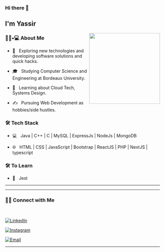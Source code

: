 
### Hi there 👋<h2> I'm Yassir</h2>

<img align='right' src="https://media.giphy.com/media/M9gbBd9nbDrOTu1Mqx/giphy.gif" width="230">

<h3> 👨🏻•💻 About Me </h3>



- 🤔 &nbsp; Exploring new technologies and developing software solutions and quick hacks.

- 🎓 &nbsp; Studying Computer Science and Engineering at Bordeaux University.

- 🌱 &nbsp; Learning about Cloud Tech, Systems Design.

- ✍️ &nbsp; Pursuing Web Development as hobbies/side hustles.



<h3>🛠 Tech Stack</h3>



- 💻 &nbsp;   Java | C++ | C | MySQL | ExpressJs | NodeJs | MongoDB

- 🌐 &nbsp; HTML | CSS | JavaScript | Bootstrap | ReactJS | PHP | NextJS | typescript

<!--

- 🛢 &nbsp; MySQL | MongoDB 

- 🔧 &nbsp; Git 

- 🖥 &nbsp; Illustrator| Photoshop | Figma | AdobeXd

-->



<h3>🛠 To Learn</h3>

- 🔧 &nbsp; Jest

<hr>

<hr>



<h3> 🤝🏻 Connect with Me </h3>

<br>



<p align="center">

<a href="https://www.linkedin.com/in/yassir-imzi-7b02b4218/"><img alt="LinkedIn" src="https://img.shields.io/badge/LinkedIn-Yassir%20Imzi-blue?style=flat-square&logo=linkedin"></a>

<a href="https://www.instagram.com/yass_sir__/"><img alt="Instagram" src="https://img.shields.io/badge/Instagram-Yass_sir__-black?style=flat-square&logo=instagram"></a>

<a href="mailto:imziyasser00@gmail.com"><img alt="Email" src="https://img.shields.io/badge/Email-imziyasser00@gmail.com-blue?style=flat-square&logo=gmail"></a>

</p>







<hr>




<!--
**Imziyasser00/imziyasser00** is a ✨ _special_ ✨ repository because its `README.md` (this file) appears on your GitHub profile.

Here are some ideas to get you started:

- 🔭 I’m currently working on ...
- 🌱 I’m currently learning ...
- 👯 I’m looking to collaborate on ...
- 🤔 I’m looking for help with ...
- 💬 Ask me about ...
- 📫 How to reach me: ...
- 😄 Pronouns: ...
- ⚡ Fun fact: ...
-->

